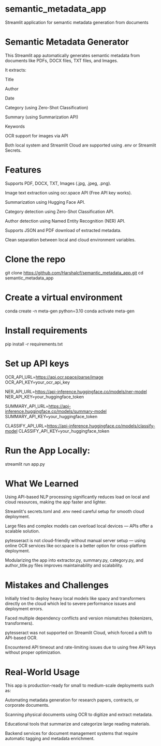 # semantic_metadata_app
Streamlit application for semantic metadata generation from documents

# Semantic Metadata Generator
This Streamlit app automatically generates semantic metadata from documents like PDFs, DOCX files, TXT files, and Images.

It extracts:

Title

Author

Date

Category (using Zero-Shot Classification)

Summary (using Summarization API)

Keywords

OCR support for images via API

Both local system and Streamlit Cloud are supported using .env or Streamlit Secrets.

# Features
Supports PDF, DOCX, TXT, Images (.jpg, .jpeg, .png).

Image text extraction using ocr.space API (Free API key works).

Summarization using Hugging Face API.

Category detection using Zero-Shot Classification API.

Author detection using Named Entity Recognition (NER) API.

Supports JSON and PDF download of extracted metadata.

Clean separation between local and cloud environment variables.

# Clone the repo
git clone https://github.com/Harshalcf/semantic_metadata_app.git
cd semantic_metadata_app

# Create a virtual environment
conda create -n meta-gen python=3.10
conda activate meta-gen

# Install requirements
pip install -r requirements.txt

# Set up API keys
OCR_API_URL=https://api.ocr.space/parse/image
OCR_API_KEY=your_ocr_api_key

NER_API_URL=https://api-inference.huggingface.co/models/ner-model
NER_API_KEY=your_huggingface_token

SUMMARY_API_URL=https://api-inference.huggingface.co/models/summary-model
SUMMARY_API_KEY=your_huggingface_token

CLASSIFY_API_URL=https://api-inference.huggingface.co/models/classify-model
CLASSIFY_API_KEY=your_huggingface_token

# Run the App Locally:
streamlit run app.py

# What We Learned
Using API-based NLP processing significantly reduces load on local and cloud resources, making the app faster and lighter.

Streamlit's secrets.toml and .env need careful setup for smooth cloud deployment.

Large files and complex models can overload local devices — APIs offer a scalable solution.

pytesseract is not cloud-friendly without manual server setup — using online OCR services like ocr.space is a better option for cross-platform deployment.

Modularizing the app into extractor.py, summary.py, category.py, and author_title.py files improves maintainability and scalability.

# Mistakes and Challenges
Initially tried to deploy heavy local models like spacy and transformers directly on the cloud which led to severe performance issues and deployment errors.

Faced multiple dependency conflicts and version mismatches (tokenizers, transformers).

pytesseract was not supported on Streamlit Cloud, which forced a shift to API-based OCR.

Encountered API timeout and rate-limiting issues due to using free API keys without proper optimization.

# Real-World Usage
This app is production-ready for small to medium-scale deployments such as:

Automating metadata generation for research papers, contracts, or corporate documents.

Scanning physical documents using OCR to digitize and extract metadata.

Educational tools that summarize and categorize large reading materials.

Backend services for document management systems that require automatic tagging and metadata enrichment.
